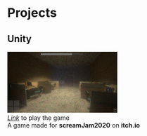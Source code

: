 # Projects
## Unity 
![Photo](/images/screamJam.png)  
[*Link*](https://viridian01.itch.io/office-hours) to play the game  
A game made for **screamJam2020** on **itch.io**  
